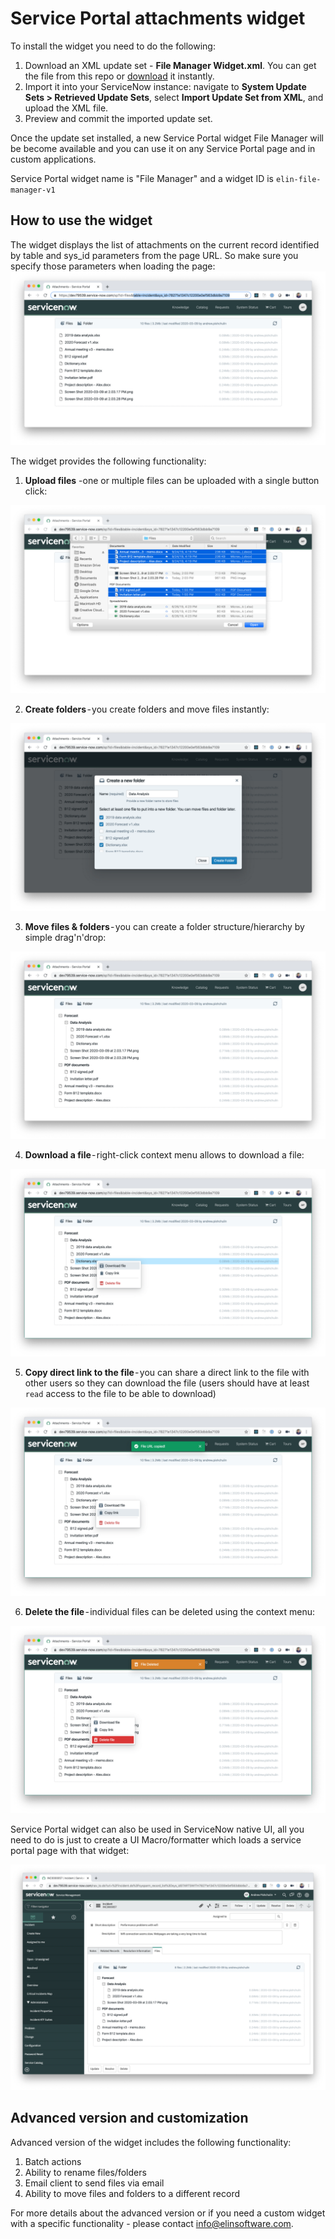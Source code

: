 # Service Portal attachments widget

To install the widget you need to do the following:

1. Download an XML update set - **File Manager Widget.xml**. You can get the file from this repo or [download](https://s3.amazonaws.com/dev-labs.io/file-manager/File-Manager-Widget.xml) it instantly.
2. Import it into your ServiceNow instance: navigate to **System Update Sets > Retrieved Update Sets**, select **Import Update Set from XML**, and upload the XML file.
3. Preview and commit the imported update set.

Once the update set installed, a new Service Portal widget File Manager will be become available and you can use it on any Service Portal page and in custom applications.

Service Portal widget name is "File Manager" and a widget ID is `elin-file-manager-v1` 

## How to use the widget

The widget displays the list of attachments on the current record identified by table and sys_id parameters from the page URL. So make sure you specify those parameters when loading the page:
![page url](./img/1.png)

The widget provides the following functionality:
1. **Upload files** -one or multiple files can be uploaded with a single button click:

![page url](./img/2.png)

2. **Create folders** - you create folders and move files instantly:

![page url](./img/3.png)

3. **Move files & folders** - you can create a folder structure/hierarchy by simple drag'n'drop:

![page url](./img/4.png)

4. **Download a file** - right-click context menu allows to download a file:

![page url](./img/5.png)

5. **Copy direct link to the file** - you can share a direct link to the file with other users so they can download the file (users should have at least `read` access to the file to be able to download)

![page url](./img/6.png)

6. **Delete the file** - individual files can be deleted using the context menu:

![page url](./img/7.png)

Service Portal widget can also be used in ServiceNow native UI, all you need to do is just to create a UI Macro/formatter which loads a service portal page with that widget:

![page url](./img/8.png)

## Advanced version and customization

Advanced version of the widget includes the following functionality:
1. Batch actions 
2. Ability to rename files/folders
3. Email client to send files via email
4. Ability to move files and folders to a different record

For more details about the advanced version or if you need a custom widget with a specific functionality - please contact info@elinsoftware.com.